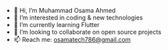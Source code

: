 - 👋 Hi, I’m Muhammad Osama Ahmed
- 👀 I’m interested in coding & new technologies
- 🌱 I’m currently learning Flutter
- 💞️ I’m looking to collaborate on open source projects
- 📫 Reach me: osamatech786@gmail.com

<!---
osamatech786/osamatech786 is a ✨ special ✨ repository because its `README.md` (this file) appears on your GitHub profile.
You can click the Preview link to take a look at your changes.
--->
